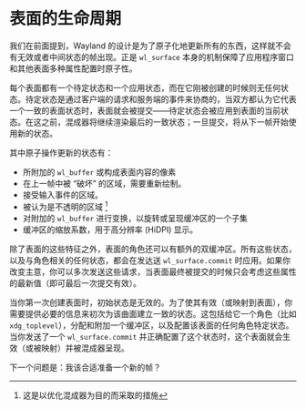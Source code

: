 # 表面的生命周期

我们在前面提到，Wayland 的设计是为了原子化地更新所有的东西，这样就不会有无效或者中间状态的帧出现。正是 `wl_surface` 本身的机制保障了应用程序窗口和其他表面多种属性配置时原子性。

每个表面都有一个待定状态和一个应用状态，而在它刚被创建的时候则无任何状态。待定状态是通过客户端的请求和服务端的事件来协商的，当双方都认为它代表一个一致的表面状态时，表面就会被提交——待定状态会被应用到表面的当前状态。在这之前，混成器将继续渲染最后的一致状态；一旦提交，将从下一帧开始使用新的状态。

其中原子操作更新的状态有：
- 所附加的 `wl_buffer` 或构成表面内容的像素
- 在上一帧中被 “破坏” 的区域，需要重新绘制。
- 接受输入事件的区域。
- 被认为是不透明的区域 [^1]
- 对附加的 `wl_buffer` 进行变换，以旋转或呈现缓冲区的一个子集
- 缓冲区的缩放系数，用于高分辨率 (HiDPI) 显示。

除了表面的这些特征之外，表面的角色还可以有额外的双缓冲区。所有这些状态，以及与角色相关的任何状态，都会在发达送 `wl_surface.commit` 时应用。如果你改变主意，你可以多次发送这些请求，当表面最终被提交的时候只会考虑这些属性的最新值（即可最后一次提交有效）。

当你第一次创建表面时，初始状态是无效的。为了使其有效（或映射到表面），你需要提供必要的信息来初次为该曲面建立一致的状态。这包括给它一个角色（比如 `xdg_toplevel`），分配和附加一个缓冲区，以及配置该表面的任何角色特定状态。当你发送了一个 `wl_surface.commit` 并正确配置了这个状态时，这个表面就会生效（或被映射）并被混成器呈现。

下一个问题是：我该合适准备一个新的帧？

[^1]: 这是以优化混成器为目的而采取的措施